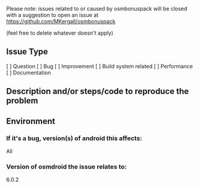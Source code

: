 Please note: issues related to or caused by osmbonuspack will be closed with a
suggestion to open an issue at https://github.com/MKergall/osmbonuspack

(feel free to delete whatever doesn't apply)

## Issue Type

[ ] Question
[ ] Bug
[ ] Improvement
[ ] Build system related
[ ] Performance
[ ] Documentation


## Description and/or steps/code to reproduce the problem



## Environment

### If it's a bug, version(s) of android this affects:

All

### Version of osmdroid the issue relates to:

6.0.2

